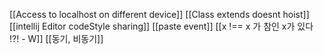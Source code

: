 


[[Access to localhost on different device]]
[[Class extends doesnt hoist]]
[[intellij Editor codeStyle sharing]]
[[paste event]]
[[x !== x 가 참인 x가 있다 !?! - W]]
[[동기, 비동기]]